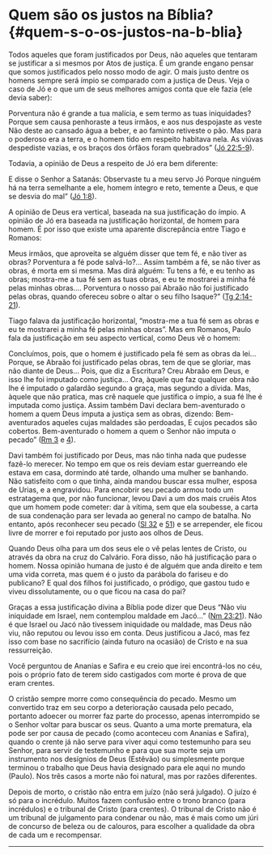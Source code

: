 # Quem são os justos na Bíblia? {#quem-s-o-os-justos-na-b-blia}

Todos aqueles que foram justificados por Deus, não aqueles que tentaram se justificar a si mesmos por Atos de justiça. É um grande engano pensar que somos justificados pelo nosso modo de agir. O mais justo dentre os homens sempre será ímpio se comparado com a justiça de Deus. Veja o caso de Jó e o que um de seus melhores amigos conta que ele fazia (ele devia saber):

Porventura não é grande a tua malícia, e sem termo as tuas iniquidades? Porque sem causa penhoraste a teus irmãos, e aos nus despojaste as veste Não deste ao cansado água a beber, e ao faminto retiveste o pão. Mas para o poderoso era a terra, e o homem tido em respeito habitava nela. As viúvas despediste vazias, e os braços dos órfãos foram quebrados” ([Jó 22:5-9](http://bibliaonline.com.br/acf/jó/22/5-9)).

Todavia, a opinião de Deus a respeito de Jó era bem diferente:

E disse o Senhor a Satanás: Observaste tu a meu servo Jó Porque ninguém há na terra semelhante a ele, homem íntegro e reto, temente a Deus, e que se desvia do mal” ([Jó 1:8](http://bibliaonline.com.br/acf/jó/1/8)).

A opinião de Deus era vertical, baseada na sua justificação do ímpio. A opinião de Jó era baseada na justificação horizontal, de homem para homem. É por isso que existe uma aparente discrepância entre Tiago e Romanos:

Meus irmãos, que aproveita se alguém disser que tem fé, e não tiver as obras? Porventura a fé pode salvá-lo?... Assim também a fé, se não tiver as obras, é morta em si mesma. Mas dirá alguém: Tu tens a fé, e eu tenho as obras; mostra-me a tua fé sem as tuas obras, e eu te mostrarei a minha fé pelas minhas obras.... Porventura o nosso pai Abraão não foi justificado pelas obras, quando ofereceu sobre o altar o seu filho Isaque?” ([Tg 2:14-21](http://bibliaonline.com.br/acf/tg/2/14-21)).

Tiago falava da justificação horizontal, “mostra-me a tua fé sem as obras e eu te mostrarei a minha fé pelas minhas obras”. Mas em Romanos, Paulo fala da justificação em seu aspecto vertical, como Deus vê o homem:

Concluímos, pois, que o homem é justificado pela fé sem as obras da lei... Porque, se Abraão foi justificado pelas obras, tem de que se gloriar, mas não diante de Deus... Pois, que diz a Escritura? Creu Abraão em Deus, e isso lhe foi imputado como justiça... Ora, àquele que faz qualquer obra não lhe é imputado o galardão segundo a graça, mas segundo a dívida. Mas, àquele que não pratica, mas crê naquele que justifica o ímpio, a sua fé lhe é imputada como justiça. Assim também Davi declara bem-aventurado o homem a quem Deus imputa a justiça sem as obras, dizendo: Bem-aventurados aqueles cujas maldades são perdoadas, E cujos pecados são cobertos. Bem-aventurado o homem a quem o Senhor não imputa o pecado” ([Rm 3](http://bibliaonline.com.br/acf/rm/3) e [4](http://bibliaonline.com.br/acf/rm/4)).

Davi também foi justificado por Deus, mas não tinha nada que pudesse fazê-lo merecer. No tempo em que os reis deviam estar guerreando ele estava em casa, dormindo até tarde, olhando uma mulher se banhando. Não satisfeito com o que tinha, ainda mandou buscar essa mulher, esposa de Urias, e a engravidou. Para encobrir seu pecado armou todo um estratagema que, por não funcionar, levou Davi a um dos mais cruéis Atos que um homem pode cometer: dar à vítima, sem que ela soubesse, a carta de sua condenação para ser levada ao general no campo de batalha. No entanto, após reconhecer seu pecado ([Sl 32](http://bibliaonline.com.br/acf/sl/32) e [51](http://bibliaonline.com.br/acf/sl/51)) e se arrepender, ele ficou livre de morrer e foi reputado por justo aos olhos de Deus.

Quando Deus olha para um dos seus ele o vê pelas lentes de Cristo, ou através da obra na cruz do Calvário. Fora disso, não há justificação para o homem. Nossa opinião humana de justo é de alguém que anda direito e tem uma vida correta, mas quem é o justo da parábola do fariseu e do publicano? E qual dos filhos foi justificado, o pródigo, que gastou tudo e viveu dissolutamente, ou o que ficou na casa do pai?

Graças a essa justificação divina a Bíblia pode dizer que Deus “Não viu iniquidade em Israel, nem contemplou maldade em Jacó...” ([Nm 23:21](http://bibliaonline.com.br/acf/nm/23/21)). Não é que Israel ou Jacó não tivessem iniquidade ou maldade, mas Deus não viu, não reputou ou levou isso em conta. Deus justificou a Jacó, mas fez isso com base no sacrifício (ainda futuro na ocasião) de Cristo e na sua ressurreição.

Você perguntou de Ananias e Safira e eu creio que irei encontrá-los no céu, pois o próprio fato de terem sido castigados com morte é prova de que eram crentes.

O cristão sempre morre como consequência do pecado. Mesmo um convertido traz em seu corpo a deterioração causada pelo pecado, portanto adoecer ou morrer faz parte do processo, apenas interrompido se o Senhor voltar para buscar os seus. Quanto a uma morte prematura, ela pode ser por causa de pecado (como aconteceu com Ananias e Safira), quando o crente já não serve para viver aqui como testemunho para seu Senhor, para servir de testemunho e para que sua morte seja um instrumento nos desígnios de Deus (Estêvão) ou simplesmente porque terminou o trabalho que Deus havia designado para ele aqui no mundo (Paulo). Nos três casos a morte não foi natural, mas por razões diferentes.

Depois de morto, o cristão não entra em juízo (não será julgado). O juízo é só para o incrédulo. Muitos fazem confusão entre o trono branco (para incrédulos) e o tribunal de Cristo (para crentes). O tribunal de Cristo não é um tribunal de julgamento para condenar ou não, mas é mais como um júri de concurso de beleza ou de calouros, para escolher a qualidade da obra de cada um e recompensar.

*****
